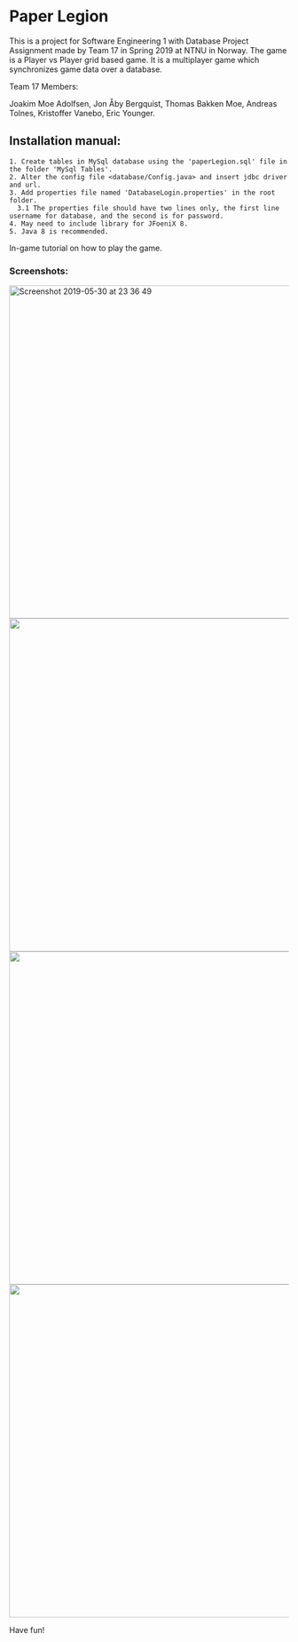 # Paper Legion
This is a project for Software Engineering 1 with Database Project Assignment made by Team 17 in Spring 2019 at NTNU in Norway.
The game is a Player vs Player grid based game. It is a multiplayer game which synchronizes game data over a database.

Team 17 Members: 

Joakim Moe Adolfsen,
Jon Åby Bergquist,
Thomas Bakken Moe,
Andreas Tolnes,
Kristoffer Vanebo,
Eric Younger.

## Installation manual:
```
1. Create tables in MySql database using the 'paperLegion.sql' file in the folder 'MySql Tables'.
2. Alter the config file <database/Config.java> and insert jdbc driver and url.
3. Add properties file named 'DatabaseLogin.properties' in the root folder.
  3.1 The properties file should have two lines only, the first line username for database, and the second is for password.
4. May need to include library for JFoeniX 8.
5. Java 8 is recommended.
```
  
In-game tutorial on how to play the game.

### Screenshots:

<img width="600" alt="Screenshot 2019-05-30 at 23 36 49" src="https://user-images.githubusercontent.com/44582953/58666513-d1ec3600-8333-11e9-9430-c503a67a091c.png"> 

<img width="600" src="https://user-images.githubusercontent.com/44582953/58666636-2b546500-8334-11e9-9d22-71bbcac91419.png">
<img width="600" src="https://user-images.githubusercontent.com/44582953/58666663-4626d980-8334-11e9-9b12-5e62f0369a71.png">
<img width="600" src="https://user-images.githubusercontent.com/44582953/58666701-5b9c0380-8334-11e9-812c-f6508f95f1ab.png">



Have fun!
